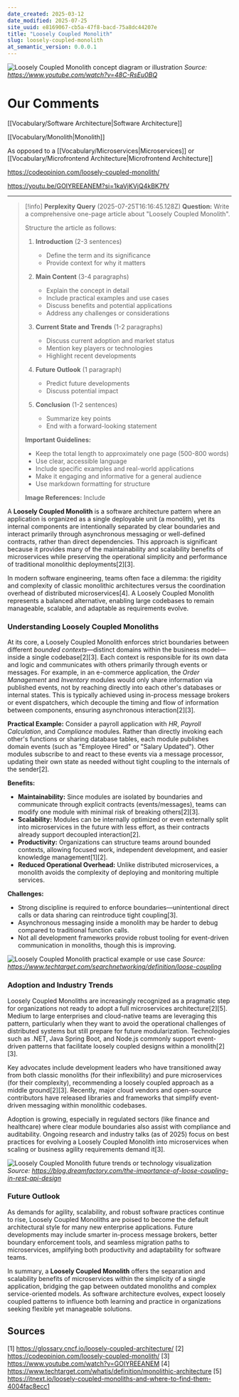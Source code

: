 ```yaml
---
date_created: 2025-03-12
date_modified: 2025-07-25
site_uuid: e8169067-cb5a-47f8-bacd-75a8dc44207e
title: "Loosely Coupled Monolith"
slug: loosely-coupled-monolith
at_semantic_version: 0.0.0.1
---
```


![Loosely Coupled Monolith concept diagram or illustration](https://i.ytimg.com/vi/48C-RsEu0BQ/sddefault.jpg)
*Source: https://www.youtube.com/watch?v=48C-RsEu0BQ*

# Our Comments

[[Vocabulary/Software Architecture|Software Architecture]]

[[Vocabulary/Monolith|Monolith]]

As opposed to a [[Vocabulary/Microservices|Microservices]] or [[Vocabulary/Microfrontend Architecture|Microfrontend Architecture]]

https://codeopinion.com/loosely-coupled-monolith/

https://youtu.be/GOIYREEANEM?si=1kaVjKVjQ4kBK7fV

***
> [!info] **Perplexity Query** (2025-07-25T16:16:45.128Z)
> **Question:**
> Write a comprehensive one-page article about "Loosely Coupled Monolith". 
> 
> Structure the article as follows:
> 
> 1. **Introduction** (2-3 sentences)
>    - Define the term and its significance
>    - Provide context for why it matters
> 
> 2. **Main Content** (3-4 paragraphs)
>    - Explain the concept in detail
>    - Include practical examples and use cases
>    - Discuss benefits and potential applications
>    - Address any challenges or considerations
> 
> 3. **Current State and Trends** (1-2 paragraphs)
>    - Discuss current adoption and market status
>    - Mention key players or technologies
>    - Highlight recent developments
> 
> 4. **Future Outlook** (1 paragraph)
>    - Predict future developments
>    - Discuss potential impact
> 
> 5. **Conclusion** (1-2 sentences)
>    - Summarize key points
>    - End with a forward-looking statement
> 
> **Important Guidelines:**
> - Keep the total length to approximately one page (500-800 words)
> - Use clear, accessible language
> - Include specific examples and real-world applications
> - Make it engaging and informative for a general audience
> - Use markdown formatting for structure
> 
> **Image References:**
> Include 



A **Loosely Coupled Monolith** is a software architecture pattern where an application is organized as a single deployable unit (a monolith), yet its internal components are intentionally separated by clear boundaries and interact primarily through asynchronous messaging or well-defined contracts, rather than direct dependencies. This approach is significant because it provides many of the maintainability and scalability benefits of microservices while preserving the operational simplicity and performance of traditional monolithic deployments[2][3].

In modern software engineering, teams often face a dilemma: the rigidity and complexity of classic monolithic architectures versus the coordination overhead of distributed microservices[4]. A Loosely Coupled Monolith represents a balanced alternative, enabling large codebases to remain manageable, scalable, and adaptable as requirements evolve.

### Understanding Loosely Coupled Monoliths

At its core, a Loosely Coupled Monolith enforces strict boundaries between different *bounded contexts*—distinct domains within the business model—inside a single codebase[2][3]. Each context is responsible for its own data and logic and communicates with others primarily through events or messages. For example, in an e-commerce application, the *Order Management* and *Inventory* modules would only share information via published events, not by reaching directly into each other's databases or internal states. This is typically achieved using in-process message brokers or event dispatchers, which decouple the timing and flow of information between components, ensuring asynchronous interaction[2][3].

**Practical Example:** Consider a payroll application with *HR*, *Payroll Calculation*, and *Compliance* modules. Rather than directly invoking each other's functions or sharing database tables, each module publishes domain events (such as "Employee Hired" or "Salary Updated"). Other modules subscribe to and react to these events via a message processor, updating their own state as needed without tight coupling to the internals of the sender[2].

**Benefits:**  
- **Maintainability:** Since modules are isolated by boundaries and communicate through explicit contracts (events/messages), teams can modify one module with minimal risk of breaking others[2][3].
- **Scalability:** Modules can be internally optimized or even externally split into microservices in the future with less effort, as their contracts already support decoupled interaction[2].
- **Productivity:** Organizations can structure teams around bounded contexts, allowing focused work, independent development, and easier knowledge management[1][2].
- **Reduced Operational Overhead:** Unlike distributed microservices, a monolith avoids the complexity of deploying and monitoring multiple services.

**Challenges:**  
- Strong discipline is required to enforce boundaries—unintentional direct calls or data sharing can reintroduce tight coupling[3].
- Asynchronous messaging inside a monolith may be harder to debug compared to traditional function calls.
- Not all development frameworks provide robust tooling for event-driven communication in monoliths, though this is improving.

![Loosely Coupled Monolith practical example or use case](https://www.techtarget.com/rms/onlineimages/a_loosley_coupled_system-h_half_column_mobile.png)
*Source: https://www.techtarget.com/searchnetworking/definition/loose-coupling*

### Adoption and Industry Trends

Loosely Coupled Monoliths are increasingly recognized as a pragmatic step for organizations not ready to adopt a full microservices architecture[2][5]. Medium to large enterprises and cloud-native teams are leveraging this pattern, particularly when they want to avoid the operational challenges of distributed systems but still prepare for future modularization. Technologies such as .NET, Java Spring Boot, and Node.js commonly support event-driven patterns that facilitate loosely coupled designs within a monolith[2][3].

Key advocates include development leaders who have transitioned away from both classic monoliths (for their inflexibility) and pure microservices (for their complexity), recommending a loosely coupled approach as a middle ground[2][3]. Recently, major cloud vendors and open-source contributors have released libraries and frameworks that simplify event-driven messaging within monolithic codebases.

Adoption is growing, especially in regulated sectors (like finance and healthcare) where clear module boundaries also assist with compliance and auditability. Ongoing research and industry talks (as of 2025) focus on best practices for evolving a Loosely Coupled Monolith into microservices when scaling or business agility requirements demand it[3].

![Loosely Coupled Monolith future trends or technology visualization](https://blog.dreamfactory.com/hubfs/Imported_Blog_Media/Picture1.png)
*Source: https://blog.dreamfactory.com/the-importance-of-loose-coupling-in-rest-api-design*


### Future Outlook

As demands for agility, scalability, and robust software practices continue to rise, Loosely Coupled Monoliths are poised to become the default architectural style for many new enterprise applications. Future developments may include smarter in-process message brokers, better boundary enforcement tools, and seamless migration paths to microservices, amplifying both productivity and adaptability for software teams.

In summary, a **Loosely Coupled Monolith** offers the separation and scalability benefits of microservices within the simplicity of a single application, bridging the gap between outdated monoliths and complex service-oriented models. As software architecture evolves, expect loosely coupled patterns to influence both learning and practice in organizations seeking flexible yet manageable solutions.



## Sources

[1] https://glossary.cncf.io/loosely-coupled-architecture/
[2] https://codeopinion.com/loosely-coupled-monolith/
[3] https://www.youtube.com/watch?v=GOIYREEANEM
[4] https://www.techtarget.com/whatis/definition/monolithic-architecture
[5] https://itnext.io/loosely-coupled-monoliths-and-where-to-find-them-4004fac8ecc1
